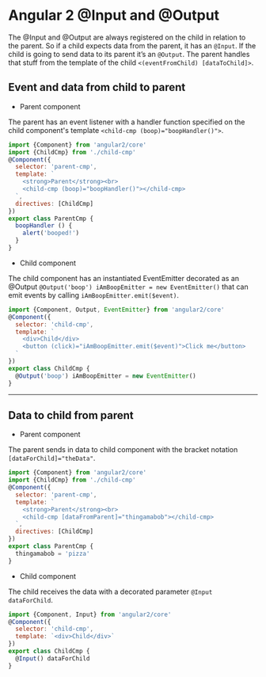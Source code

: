 # Angular 2 @Input and @Output

The @Input and @Output are always registered on the child in relation to the parent. So if a child expects data from the parent, it has an `@Input`. If the child is going to send data to its parent it’s an `@Output`. The parent handles that stuff from the template of the child `<(eventFromChild) [dataToChild]>`.

## Event and data from child to parent

- Parent component

The parent has an event listener with a handler function specified on the child component's template `<child-cmp (boop)="boopHandler()">`.

```javascript
import {Component} from 'angular2/core'
import {ChildCmp} from './child-cmp'
@Component({
  selector: 'parent-cmp',
  template: `
    <strong>Parent</strong><br>
    <child-cmp (boop)="boopHandler()"></child-cmp>
  `,
  directives: [ChildCmp]
})
export class ParentCmp {
  boopHandler () {
    alert('booped!')
  }
}
```

- Child component

The child component has an instantiated EventEmitter decorated as an @Output `@Output('boop') iAmBoopEmitter = new EventEmitter()` that can emit events by calling `iAmBoopEmitter.emit($event)`.

```javascript
import {Component, Output, EventEmitter} from 'angular2/core'
@Component({
  selector: 'child-cmp',
  template: `
    <div>Child</div>
    <button (click)="iAmBoopEmitter.emit($event)">Click me</button>
  `
})
export class ChildCmp {
  @Output('boop') iAmBoopEmitter = new EventEmitter()
}
```
---

## Data to child from parent

- Parent component

The parent sends in data to child component with the bracket notation `[dataForChild]="theData"`.

```javascript
import {Component} from 'angular2/core'
import {ChildCmp} from './child-cmp'
@Component({
  selector: 'parent-cmp',
  template: `
    <strong>Parent</strong><br>
    <child-cmp [dataFromParent]="thingamabob"></child-cmp>
  `,
  directives: [ChildCmp]
})
export class ParentCmp {
  thingamabob = 'pizza'
}
```

- Child component

The child receives the data with a decorated parameter `@Input dataForChild`.

```javascript
import {Component, Input} from 'angular2/core'
@Component({
  selector: 'child-cmp',
  template: `<div>Child</div>`
})
export class ChildCmp {
  @Input() dataForChild
}
```